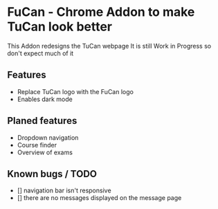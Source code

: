 # FuCan - Chrome Addon to make TuCan look better

This Addon redesigns the TuCan webpage
It is still Work in Progress so don't expect much of it
## Features
- Replace TuCan logo with the FuCan logo
- Enables dark mode 

## Planed features
- Dropdown navigation
- Course finder
- Overview of exams 

## Known bugs / TODO
- [] navigation bar isn't responsive
- [] there are no messages displayed on the message page 